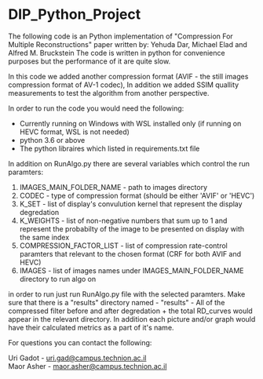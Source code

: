 # DIP_Python_Project

The following code is an Python implementation of "Compression For Multiple Reconstructions" paper written by: Yehuda Dar, Michael Elad and Alfred M. Bruckstein
The code is written in python for convenience purposes but the performance of it are quite slow.

In this code we added another compression format (AVIF - the still images compression format of AV-1 codec),
In addition we added SSIM quallity measurements to test the algorithm from another perspective.

In order to run the code you would need the following:
* Currently running on Windows with WSL installed only (if running on HEVC format, WSL is not needed)
* python 3.6 or above
* The python libraires which listed in requirements.txt file

In addition on RunAlgo.py there are several variables which control the run paramters:

1) IMAGES_MAIN_FOLDER_NAME - path to images directory
2) CODEC - type of compression format (should be either 'AVIF' or 'HEVC')
3) K_SET - list of display's convulution kernel that represent the display degredation
4) K_WEIGHTS - list of non-negative numbers that sum up to 1 and represent the probabilty of the image to be presented on display with the same index
5) COMPRESSION_FACTOR_LIST - list of compression rate-control paramters that relevant to the chosen format (CRF for both AVIF and HEVC)
6) IMAGES - list of images names under IMAGES_MAIN_FOLDER_NAME directory to run algo on

in order to run just run RunAlgo.py file with the selected paramters.
Make sure that there is a "results" directory named - "results" - All of the compressed filter before and after degredation + the total RD_curves would appear in the
relevant directory. In addition each picture and/or graph would have their calculated metrics as a part of it's name.



For questions you can contact the following: </br>

Uri Gadot - uri.gad@campus.technion.ac.il </br>
Maor Asher - maor.asher@campus.technion.ac.il
